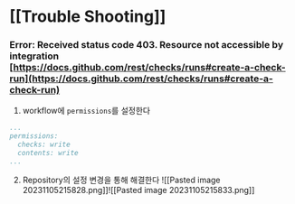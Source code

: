 # [[Trouble Shooting]]
### Error: Received status code 403. Resource not accessible by integration [https://docs.github.com/rest/checks/runs#create-a-check-run](https://docs.github.com/rest/checks/runs#create-a-check-run)
1. workflow에 `permissions`를 설정한다
```yaml
...
permissions:
  checks: write
  contents: write
...
```
2. Repository의 설정 변경을 통해 해결한다
![[Pasted image 20231105215828.png]]![[Pasted image 20231105215833.png]]